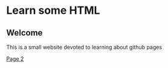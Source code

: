 <h1>Learn some HTML</h1>
<h2>Welcome</h2>
<p>This is a small website devoted to learning about github pages</p>
<a href="page2.html">Page 2</a>
